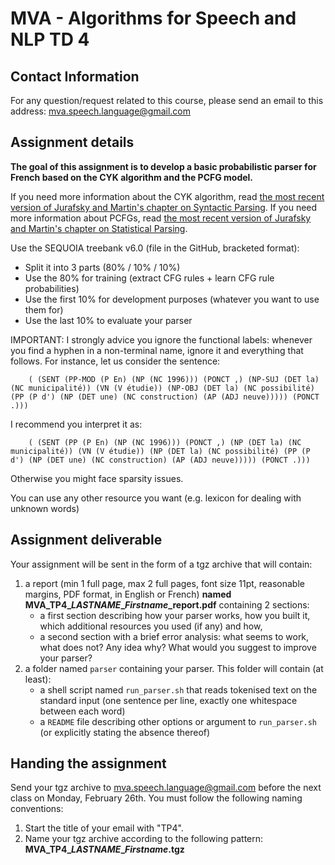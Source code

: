 MVA - Algorithms for Speech and NLP TD 4
========================================

## Contact Information
For any question/request related to this course, please send an email to this address: mva.speech.language@gmail.com

## Assignment details
**The goal of this assignment is to develop a basic probabilistic parser for French based on the CYK algorithm and the
PCFG model.**

If you need more information about the CYK algorithm, read [the most
recent version of Jurafsky and Martin's chapter on Syntactic Parsing](https://web.stanford.edu/~jurafsky/slp3/12.pdf). If you need more information about PCFGs,
read [the most recent version of Jurafsky and Martin's chapter on Statistical Parsing](https://web.stanford.edu/~jurafsky/slp3/13.pdf).

Use the SEQUOIA treebank v6.0 (file in the GitHub, bracketed format):

- Split it into 3 parts (80% / 10% / 10%)
- Use the 80% for training (extract CFG rules + learn CFG rule probabilities)
- Use the first 10% for development purposes (whatever you want to use them for)
- Use the last 10% to evaluate your parser

IMPORTANT: I strongly advice you ignore the functional labels: whenever you find a hyphen in a non-terminal name, ignore
it and everything that follows.
For instance, let us consider the sentence:

        ( (SENT (PP-MOD (P En) (NP (NC 1996))) (PONCT ,) (NP-SUJ (DET la) (NC municipalité)) (VN (V étudie)) (NP-OBJ (DET la) (NC possibilité) (PP (P d') (NP (DET une) (NC construction) (AP (ADJ neuve))))) (PONCT .)))

I recommend you interpret it as:
		
        ( (SENT (PP (P En) (NP (NC 1996))) (PONCT ,) (NP (DET la) (NC municipalité)) (VN (V étudie)) (NP (DET la) (NC possibilité) (PP (P d') (NP (DET une) (NC construction) (AP (ADJ neuve))))) (PONCT .)))
Otherwise you might face sparsity issues.

You can use any other resource you want (e.g. lexicon for dealing with unknown words)

## Assignment deliverable
Your assignment will be sent in the form of a tgz archive that will contain:
1. a report (min 1 full page, max 2 full pages, font size 11pt, reasonable margins, PDF format, in English or French) **named MVA\_TP4\__LASTNAME_\__Firstname_\_report.pdf** containing 2 sections:
     - a first section describing how your parser works, how you built it, which additional resources you used (if any) and how,
     - a second section with a brief error analysis: what seems to work, what does not? Any idea why? What would you
       suggest to improve your parser?
2. a folder named `parser` containing your parser. This folder will contain (at least):
     - a shell script named `run_parser.sh` that reads tokenised text on the standard input (one sentence per line,
       exactly one whitespace between each word)
     - a `README` file describing other options or argument to `run_parser.sh` (or explicitly stating the absence thereof)

## Handing the assignment
Send your tgz archive to mva.speech.language@gmail.com before the next class on Monday, February 26th. You must follow the following naming conventions:
1. Start the title of your email with "TP4".
2. Name your tgz archive according to the following pattern: **MVA\_TP4\__LASTNAME_\__Firstname_.tgz**


